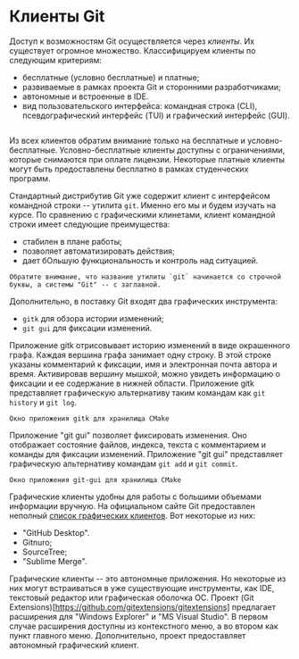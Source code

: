 # Клиенты Git

<!-- Клиент командной строки -->
Доступ к возможностям Git осуществляется через *клиенты*.
Их существует огромное множество.
Классифицируем клиенты по следующим критериям:
* бесплатные (условно бесплатные) и платные;
* развиваемые в рамках проекта Git и сторонними разработчиками;
* автономные и встроенные в IDE.
* вид пользовательского интерфейса: командная строка (CLI), псевдографический интерфейс (TUI) и графический интерфейс (GUI).

```{figure} ./images/git-clients.png
```

Из всех клиентов обратим внимание только на бесплатные и условно-бесплатные.
Условно-бесплатные клиенты доступны с ограничениями, которые снимаются при оплате лицензии.
Некоторые платные клиенты могут быть предоставлены бесплатно в рамках студенческих программ.

<!-- Клиент командной строки -->
Стандартный дистрибутив Git уже содержит клиент с интерфейсом командной строки -- утилита `git`.
Именно его мы и будем изучать на курсе.
По сравнению с графическими клинетами, клиент командной строки имеет следующие преимущества:
* стабилен в плане работы;
* позволяет автоматизировать действия;
* дает бОльшую функциональность и контроль над ситуацией.

```{note}
Обратите внимание, что название утилиты `git` начинается со строчной буквы, а системы "Git" -- с заглавной.
```

Дополнительно, в поставку Git входят два графических инструмента:
* `gitk` для обзора истории изменений;
* `git gui` для фиксации изменений.

Приложение gitk отрисовывает историю изменений в виде окрашенного графа.
Каждая вершина графа занимает одну строку.
В этой строке указаны комментарий к фиксации, имя и электронная почта автора и время.
Активировав вершину мышкой, можно увидеть информацию о фиксации и ее содержание в нижней области.
Приложение gitk представляет графическую альтернативу таким командам как `git history` и `git log`.
```{figure} ./images/gitk.png
Окно приложения gitk для хранилища CMake
```

Приложение "git gui" позволяет фиксировать изменения.
Оно отображает состояние файлов, индекса, текста с комментарием и команды для фиксации изменений.
Приложение "git gui" представляет графическую альтернативу командам `git add` и `git commit`.
```{figure} ./images/git-gui.png
Окно приложения git-gui для хранилища CMake
```

<!-- Клиенты с графическим интерфейсом -->
Графические клиенты удобны для работы с большими объемами информации вручную.
На официальном сайте Git предоставлен неполный [список графических клиентов](https://git-scm.com/downloads/guis).
Вот некоторые из них:
* "GitHub Desktop". 
* Gitnuro;
* SourceTree;
* "Sublime Merge".

<!-- Клиенты, встроенные в текстовые редакторы и интегрированные среды разработки -->
Графические клиенты -- это автономные приложения.
Но некоторые из них могут встраиваться в уже существующие инструменты, как IDE, текстовый редактор или графическая оболочка ОС.
Проект (Git Extensions)[https://github.com/gitextensions/gitextensions] предлагает расширения для "Windows Explorer" и "MS Visual Studio".
В первом случае расширения доступны из контекстного меню, а во втором как пункт главного меню.
Дополнительно, проект предоставляет автономный графический клиент.

```{figure} ./images/gitext.png
```
```{figure} ./images/gitext-window.png
```

